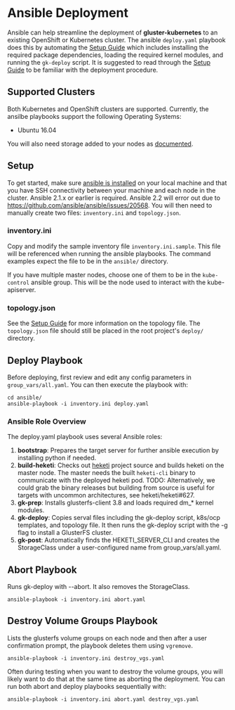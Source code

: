 # Ansible Deployment

Ansible can help streamline the deployment of **gluster-kubernetes** to an existing OpenShift or Kubernetes cluster.  The ansible `deploy.yaml` playbook does this by automating the [Setup Guide](../docs/setup-guide.md) which includes installing the required package dependencies, loading the required kernel modules, and running the `gk-deploy` script.  It is suggested to read through the [Setup Guide](../docs/setup-guide.md) to be familiar with the deployment procedure.

## Supported Clusters

Both Kubernetes and OpenShift clusters are supported.  Currently, the ansilbe playbooks support the following Operating Systems:

- Ubuntu 16.04

You will also need storage added to your nodes as [documented](../docs/setup-guide.md#infrastructure-requirements). 

## Setup

To get started, make sure [ansible is installed](http://docs.ansible.com/ansible/intro_installation.html) on your local machine and that you have SSH connectivity between your machine and each node in the cluster.  Ansible 2.1.x or earlier is required. Ansible 2.2 will error out due to https://github.com/ansible/ansible/issues/20568.  You will then need to manually create two files: `inventory.ini` and `topology.json`.

### inventory.ini

Copy and modify the sample inventory file `inventory.ini.sample`.  This file will be referenced when running the ansible playbooks.  The command examples expect the file to be in the `ansible/` directory.

If you have multiple master nodes, choose one of them to be in the `kube-control` ansible group.  This will be the node used to interact with the kube-apiserver.

### topology.json

See the [Setup Guide](../docs/setup-guide.md#1-create-a-topology-file) for more information on the topology file.  The `topology.json` file should still be placed in the root project's `deploy/` directory.

## Deploy Playbook

Before deploying, first review and edit any config parameters in `group_vars/all.yaml`.  You can then execute the playbook with:

```
cd ansible/
ansible-playbook -i inventory.ini deploy.yaml
```

### Ansible Role Overview

The deploy.yaml playbook uses several Ansible roles:

1. **bootstrap**: Prepares the target server for further ansible execution by installing python if needed.
2. **build-heketi**: Checks out [heketi](https://github.com/heketi/heketi) project source and builds heketi on the master node. The master needs the built `heketi-cli` binary to communicate with the deployed heketi pod. TODO: Alternatively, we could grab the binary releases but building from source is useful for targets with uncommon architectures, see heketi/heketi#627.
3. **gk-prep**: Installs glusterfs-client 3.8 and loads required dm_* kernel modules.
4. **gk-deploy**: Copies serval files including the gk-deploy script, k8s/ocp templates, and topology file.  It then runs the gk-deploy script with the -g flag to install a GlusterFS cluster.
5. **gk-post**: Automatically finds the HEKETI_SERVER_CLI and creates the StorageClass under a user-configured name from group_vars/all.yaml.

## Abort Playbook

Runs gk-deploy with --abort. It also removes the StorageClass.

`ansible-playbook -i inventory.ini abort.yaml`

## Destroy Volume Groups Playbook

Lists the glusterfs volume groups on each node and then after a user confirmation prompt, the playbook deletes them using `vgremove`.

`ansible-playbook -i inventory.ini destroy_vgs.yaml`

Often during testing when you want to destroy the volume groups, you will likely want to do that at the same time as aborting the deployment.  You can run both abort and deploy playbooks sequentially with:

`ansible-playbook -i inventory.ini abort.yaml destroy_vgs.yaml`
